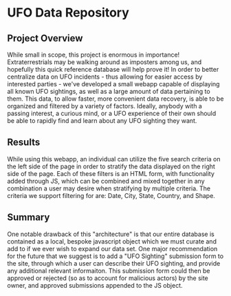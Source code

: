 # UFO Data Repository

## Project Overview
While small in scope, this project is enormous in importance! Extraterrestrials may be walking around as imposters among us, and hopefully this quick reference database will help prove it! In order to better centralize data on UFO incidents - thus allowing for easier access by interested parties - we've developed a small webapp capable of displaying all known UFO sightings, as well as a large amount of data pertaining to them. This data, to allow faster, more convenient data recovery, is able to be organized and filtered by a variety of factors. Ideally, anybody with a passing interest, a curious mind, or a UFO experience of their own should be able to rapidly find and learn about any UFO sighting they want.

## Results
While using this webapp, an individual can utilize the five search criteria on the left side of the page in order to stratify the data displayed on the right side of the page. Each of these filters is an HTML form, with functionality added through JS, which can be combined and mixed together in any combination a user may desire when stratifying by multiple criteria. The criteria we support filtering for are: Date, City, State, Country, and Shape. 

## Summary
One notable drawback of this "architecture" is that our entire database is contained as a local, bespoke javascript object which we must curate and add to if we ever wish to expand our data set. One major recommendation for the future that we suggest is to add a "UFO Sighting" submission form to the site, through which a user can describe their UFO sighting, and provide any additional relevant informaiton. This submission form could then be approved or rejected (so as to account for malicious actors) by the site owner, and approved submissions appended to the JS object.
